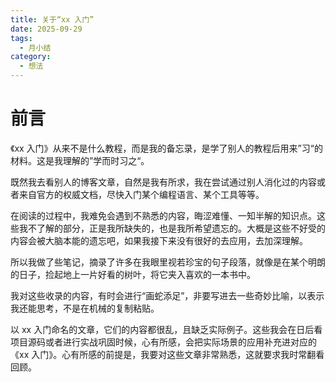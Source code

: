 ```yaml
---
title: 关于“xx 入门”
date: 2025-09-29
tags:
  - 月小结
category:
  - 想法
---
```

# 前言

《xx 入门》从来不是什么教程，而是我的备忘录，是学了别人的教程后用来”习“的材料。这是我理解的”学而时习之“。

<!-- more -->

既然我去看别人的博客文章，自然是我有所求，我在尝试通过别人消化过的内容或者来自官方的权威文档，尽快入门某个编程语言、某个工具等等。

在阅读的过程中，我难免会遇到不熟悉的内容，晦涩难懂、一知半解的知识点。这些我不了解的部分，正是我所缺失的，也是我所希望遗忘的。大概是这些不好受的内容会被大脑本能的遗忘吧，如果我接下来没有很好的去应用，去加深理解。

所以我做了些笔记，摘录了许多在我眼里视若珍宝的句子段落，就像是在某个明朗的日子，捡起地上一片好看的树叶，将它夹入喜欢的一本书中。

我对这些收录的内容，有时会进行“画蛇添足”，非要写进去一些奇妙比喻，以表示我还能思考，不是在机械的复制粘贴。

以 xx 入门命名的文章，它们的内容都很乱，且缺乏实际例子。这些我会在日后看项目源码或者进行实战巩固时候，心有所感，会把实际场景的应用补充进对应的《xx 入门》。心有所感的前提是，我要对这些文章非常熟悉，这就要求我时常翻看回顾。